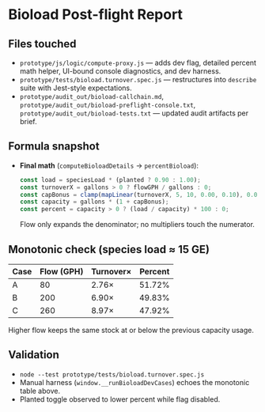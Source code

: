 # Bioload Post-flight Report

## Files touched
- `prototype/js/logic/compute-proxy.js` — adds dev flag, detailed percent math helper, UI-bound console diagnostics, and dev harness.
- `prototype/tests/bioload.turnover.spec.js` — restructures into `describe` suite with Jest-style expectations.
- `prototype/audit_out/bioload-callchain.md`, `prototype/audit_out/bioload-preflight-console.txt`, `prototype/audit_out/bioload-tests.txt` — updated audit artifacts per brief.

## Formula snapshot
- **Final math** (`computeBioloadDetails` → `percentBioload`):
  ```js
  const load = speciesLoad * (planted ? 0.90 : 1.00);
  const turnoverX = gallons > 0 ? flowGPH / gallons : 0;
  const capBonus = clamp(mapLinear(turnoverX, 5, 10, 0.00, 0.10), 0.00, 0.10);
  const capacity = gallons * (1 + capBonus);
  const percent = capacity > 0 ? (load / capacity) * 100 : 0;
  ```
  Flow only expands the denominator; no multipliers touch the numerator.

## Monotonic check (species load ≈ 15 GE)
| Case | Flow (GPH) | Turnover× | Percent |
|------|------------|-----------|---------|
| A    | 80         | 2.76×     | 51.72% |
| B    | 200        | 6.90×     | 49.83% |
| C    | 260        | 8.97×     | 47.92% |

Higher flow keeps the same stock at or below the previous capacity usage.

## Validation
- `node --test prototype/tests/bioload.turnover.spec.js`
- Manual harness (`window.__runBioloadDevCases`) echoes the monotonic table above.
- Planted toggle observed to lower percent while flag disabled.
